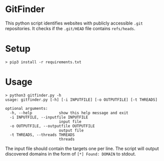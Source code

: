 # GitFinder

This python script identifies websites with publicly accessible `.git` repositories.
It checks if the `.git/HEAD` file contains `refs/heads`.

# Setup

```
> pip3 install -r requirements.txt
```

# Usage

```
> python3 gitfinder.py -h
usage: gitfinder.py [-h] [-i INPUTFILE] [-o OUTPUTFILE] [-t THREADS]

optional arguments:
  -h, --help            show this help message and exit
  -i INPUTFILE, --inputfile INPUTFILE
                        input file
  -o OUTPUTFILE, --outputfile OUTPUTFILE
                        output file
  -t THREADS, --threads THREADS
                        threads
```

The input file should contain the targets one per line.
The script will output discovered domains in the form of `[*] Found: DOMAIN` to stdout.

